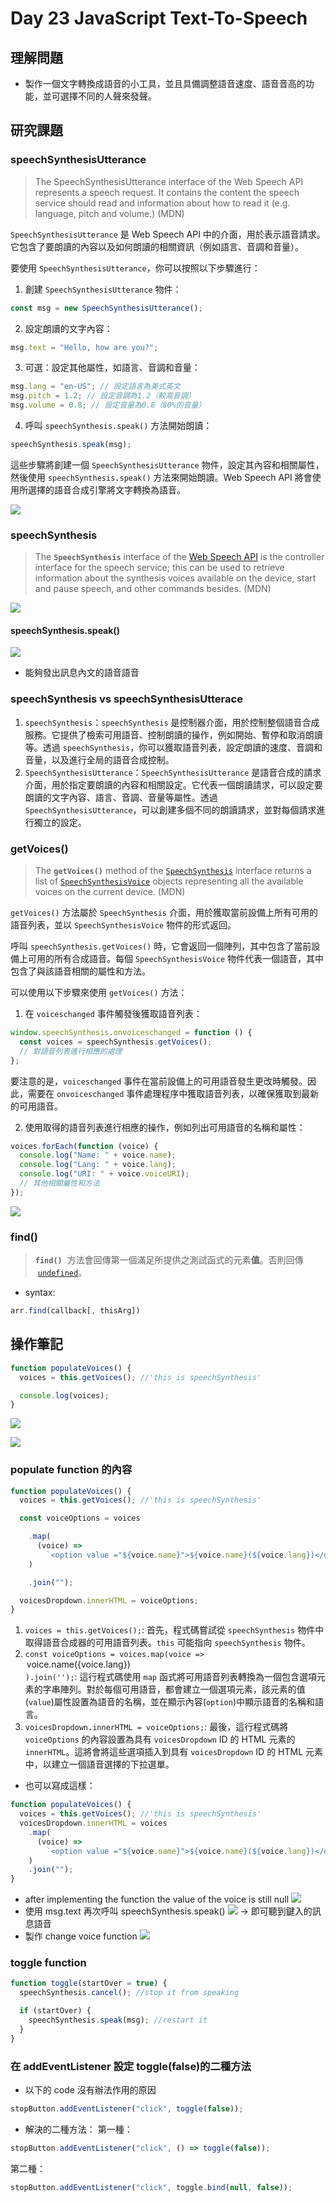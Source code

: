 # Day 23 JavaScript Text-To-Speech

## 理解問題

- 製作一個文字轉換成語音的小工具，並且具備調整語音速度、語音音高的功能，並可選擇不同的人聲來發聲。

## 研究課題

### speechSynthesisUtterance

> The SpeechSynthesisUtterance interface of the Web Speech API represents a speech request. It contains the content the speech service should read and information about how to read it (e.g. language, pitch and volume.) (MDN)

`SpeechSynthesisUtterance` 是 Web Speech API 中的介面，用於表示語音請求。它包含了要朗讀的內容以及如何朗讀的相關資訊（例如語言、音調和音量）。

要使用 `SpeechSynthesisUtterance`，你可以按照以下步驟進行：

1. 創建 `SpeechSynthesisUtterance` 物件：

```javascript
const msg = new SpeechSynthesisUtterance();
```

2. 設定朗讀的文字內容：

```javascript
msg.text = "Hello, how are you?";
```

3. 可選：設定其他屬性，如語言、音調和音量：

```javascript
msg.lang = "en-US"; // 設定語言為美式英文
msg.pitch = 1.2; // 設定音調為1.2（較高音調）
msg.volume = 0.8; // 設定音量為0.8（80%的音量）
```

4. 呼叫 `speechSynthesis.speak()` 方法開始朗讀：

```javascript
speechSynthesis.speak(msg);
```

這些步驟將創建一個 `SpeechSynthesisUtterance` 物件，設定其內容和相關屬性，然後使用 `speechSynthesis.speak()` 方法來開始朗讀。Web Speech API 將會使用所選擇的語音合成引擎將文字轉換為語音。

![](https://i.imgur.com/CU7RHbR.png)

### speechSynthesis

> The **`SpeechSynthesis`** interface of the [Web Speech API](https://developer.mozilla.org/en-US/docs/Web/API/Web_Speech_API) is the controller interface for the speech service; this can be used to retrieve information about the synthesis voices available on the device, start and pause speech, and other commands besides. (MDN)

![](https://i.imgur.com/zUaMWPG.png)

#### speechSynthesis.speak()

![](https://i.imgur.com/l4XRsqy.png)

- 能夠發出訊息內文的語音語音

### speechSynthesis vs speechSynthesisUtterace

1. `speechSynthesis`：`speechSynthesis` 是控制器介面，用於控制整個語音合成服務。它提供了檢索可用語音、控制朗讀的操作，例如開始、暫停和取消朗讀等。透過 `speechSynthesis`，你可以獲取語音列表，設定朗讀的速度、音調和音量，以及進行全局的語音合成控制。
2. `SpeechSynthesisUtterance`：`SpeechSynthesisUtterance` 是語音合成的請求介面，用於指定要朗讀的內容和相關設定。它代表一個朗讀請求，可以設定要朗讀的文字內容、語言、音調、音量等屬性。透過 `SpeechSynthesisUtterance`，可以創建多個不同的朗讀請求，並對每個請求進行獨立的設定。

### getVoices()

> The **`getVoices()`** method of the [`SpeechSynthesis`](https://developer.mozilla.org/en-US/docs/Web/API/SpeechSynthesis) interface returns a list of [`SpeechSynthesisVoice`](https://developer.mozilla.org/en-US/docs/Web/API/SpeechSynthesisVoice) objects representing all the available voices on the current device. (MDN)

`getVoices()` 方法屬於 `SpeechSynthesis` 介面，用於獲取當前設備上所有可用的語音列表，並以 `SpeechSynthesisVoice` 物件的形式返回。

呼叫 `speechSynthesis.getVoices()` 時，它會返回一個陣列，其中包含了當前設備上可用的所有合成語音。每個 `SpeechSynthesisVoice` 物件代表一個語音，其中包含了與該語音相關的屬性和方法。

可以使用以下步驟來使用 `getVoices()` 方法：

1. 在 `voiceschanged` 事件觸發後獲取語音列表：

```javascript
window.speechSynthesis.onvoiceschanged = function () {
  const voices = speechSynthesis.getVoices();
  // 對語音列表進行相應的處理
};
```

要注意的是，`voiceschanged` 事件在當前設備上的可用語音發生更改時觸發。因此，需要在 `onvoiceschanged` 事件處理程序中獲取語音列表，以確保獲取到最新的可用語音。

2. 使用取得的語音列表進行相應的操作，例如列出可用語音的名稱和屬性：

```javascript
voices.forEach(function (voice) {
  console.log("Name: " + voice.name);
  console.log("Lang: " + voice.lang);
  console.log("URI: " + voice.voiceURI);
  // 其他相關屬性和方法
});
```

![](https://i.imgur.com/TRMBZ1c.png)

### find()

> **`find()`**  方法會回傳第一個滿足所提供之測試函式的元素**值**。否則回傳  [`undefined`](https://developer.mozilla.org/zh-TW/docs/Web/JavaScript/Reference/Global_Objects/undefined)。

- syntax:

```javascript
arr.find(callback[, thisArg])
```

## 操作筆記

```javascript
function populateVoices() {
  voices = this.getVoices(); //'this is speechSynthesis'

  console.log(voices);
}
```

![](https://i.imgur.com/MctPmUK.png)

![](https://i.imgur.com/TRMBZ1c.png)

### populate function 的內容

```javascript
function populateVoices() {
  voices = this.getVoices(); //'this is speechSynthesis'

  const voiceOptions = voices

    .map(
      (voice) =>
        `<option value ="${voice.name}">${voice.name}(${voice.lang})</option>`
    )

    .join("");

  voicesDropdown.innerHTML = voiceOptions;
}
```

1. `voices = this.getVoices();`: 首先，程式碼嘗試從 `speechSynthesis` 物件中取得語音合成器的可用語音列表。`this` 可能指向 `speechSynthesis` 物件。
2. `const voiceOptions = voices.map(voice =>` <option value ="${voice.name}">${voice.name}(${voice.lang})</option>`).join('');`: 這行程式碼使用 `map` 函式將可用語音列表轉換為一個包含選項元素的字串陣列。對於每個可用語音，都會建立一個選項元素，該元素的值(`value`)屬性設置為語音的名稱，並在顯示內容(`option`)中顯示語音的名稱和語言。
3. `voicesDropdown.innerHTML = voiceOptions;`: 最後，這行程式碼將 `voiceOptions` 的內容設置為具有 `voicesDropdown` ID 的 HTML 元素的 `innerHTML`。這將會將這些選項插入到具有 `voicesDropdown` ID 的 HTML 元素中，以建立一個語音選擇的下拉選單。

- 也可以寫成這樣：

```javascript
function populateVoices() {
  voices = this.getVoices(); //'this is speechSynthesis'
  voicesDropdown.innerHTML = voices
    .map(
      (voice) =>
        `<option value ="${voice.name}">${voice.name}(${voice.lang})</option>`
    )
    .join("");
}
```

- after implementing the function the value of the voice is still null
  ![](https://i.imgur.com/Aa4iG9G.png)
- 使用 msg.text 再次呼叫 speechSynthesis.speak()
  ![](https://i.imgur.com/3jALbWK.png)
  → 即可聽到鍵入的訊息語音
- 製作 change voice function
  ![](https://i.imgur.com/yNoR5wp.png)

### toggle function

```javascript
function toggle(startOver = true) {
  speechSynthesis.cancel(); //stop it from speaking

  if (startOver) {
    speechSynthesis.speak(msg); //restart it
  }
}
```

### 在 addEventListener 設定 toggle(false)的二種方法

- 以下的 code 沒有辦法作用的原因

```javascript
stopButton.addEventListener("click", toggle(false));
```

- 解決的二種方法：
  第一種：

```javascript
stopButton.addEventListener("click", () => toggle(false));
```

第二種：

```javascript
stopButton.addEventListener("click", toggle.bind(null, false));
```
